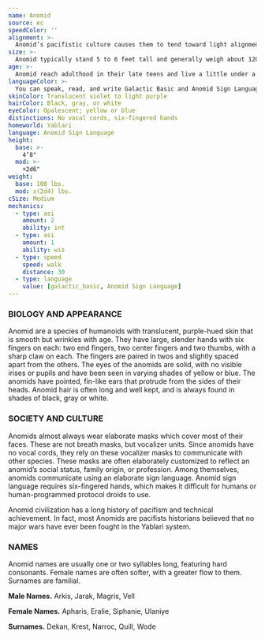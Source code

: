 ```yaml
---
name: Anomid
source: ec
speedColor: ''
alignment: >-
  Anomid’s pacifistic culture causes them to tend toward light alignments, though there are exceptions.
size: >-
  Anomid typically stand 5 to 6 feet tall and generally weigh about 120 lbs. Regardless of your position in that range, your size is Medium.
age: >-
  Anomid reach adulthood in their late teens and live a little under a century.
languageColor: >-
  You can speak, read, and write Galactic Basic and Anomid Sign Language. 
skinColor: Translucent violet to light purple
hairColor: Black, gray, or white
eyeColor: Opalescent; yellow or blue
distinctions: No vocal cords, six-fingered hands
homeworld: Yablari
language: Anomid Sign Language
height:
  base: >-
    4’8"
  mod: >-
    +2d6"
weight:
  base: 100 lbs.
  mod: x(2d4) lbs.
cSize: Medium
mechanics:
  - type: asi
    amount: 2
    ability: int
  - type: asi
    amount: 1
    ability: wis
  - type: speed
    speed: walk
    distance: 30
  - type: language
    value: [galactic_basic, Anomid Sign Language]
---
```

### BIOLOGY AND APPEARANCE
Anomid are a species of humanoids with translucent, purple-hued skin that is smooth but wrinkles with age. They have large, slender hands with six fingers on each: two end fingers, two center fingers and two thumbs, with a sharp claw on each. The fingers are paired in twos and slightly spaced apart from the others. The eyes of the anomids are solid, with no visible irises or pupils and have been seen in varying shades of yellow or blue. The anomids have pointed, fin-like ears that protrude from the sides of their heads. Anomid hair is often long and well kept, and is always found in shades of black, gray or white.

### SOCIETY AND CULTURE
Anomids almost always wear elaborate masks which cover most of their faces. These are not breath masks, but vocalizer units. Since anomids have no vocal cords, they rely on these vocalizer masks to communicate with other species. These masks are often elaborately customized to reflect an anomid’s social status, family origin, or profession. Among themselves, anomids communicate using an elaborate sign language. Anomid sign language requires six-fingered hands, which makes it difficult for humans or human-programmed protocol droids to use.

Anomid civilization has a long history of pacifism and technical achievement. In fact, most Anomids are pacifists historians believed that no major wars have ever been fought in the Yablari system.

### NAMES
Anomid names are usually one or two syllables long, featuring hard consonants. Female names are often softer, with a greater flow to them. Surnames are familial.

__Male Names.__ Arkis, Jarak, Magris, Vell

__Female Names.__ Apharis, Eralie, Siphanie, Ulaniye

__Surnames.__ Dekan, Krest, Narroc, Quill, Wode



    